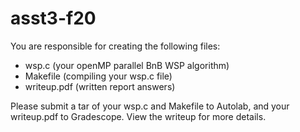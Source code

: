 # asst3-f20

You are responsible for creating the following files:

- wsp.c (your openMP parallel BnB WSP algorithm)
- Makefile (compiling your wsp.c file)
- writeup.pdf (written report answers)

Please submit a tar of your wsp.c and Makefile to Autolab, and your writeup.pdf to Gradescope. View the writeup for more details.
